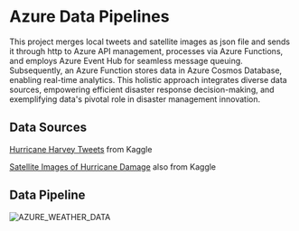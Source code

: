 # Azure Data Pipelines 

This project merges local tweets and satellite images as json file and sends it through http to Azure API management, processes via Azure Functions, and employs Azure Event Hub for seamless message queuing. Subsequently, an Azure Function stores data in Azure Cosmos Database, enabling real-time analytics. This holistic approach integrates diverse data sources, empowering efficient disaster response decision-making, and exemplifying data's pivotal role in disaster management innovation.

## Data Sources

[Hurricane Harvey Tweets](https://www.kaggle.com/dan195/hurricaneharvey)  from Kaggle

[Satellite Images of Hurricane Damage](https://www.kaggle.com/datasets/kmader/satellite-images-of-hurricane-damage) also from Kaggle

## Data Pipeline 

![AZURE_WEATHER_DATA](https://github.com/LogicAL007/Azure-Data-Engineering/assets/122959675/438ada62-0b27-4e42-b1b2-737df7e34399)
